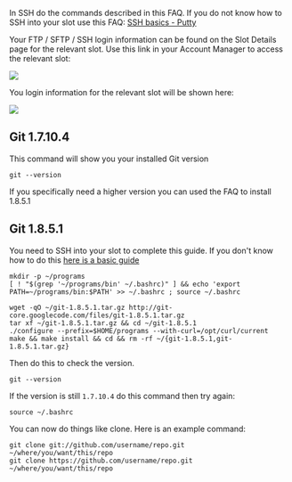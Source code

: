 
In SSH do the commands described in this FAQ. If you do not know how to SSH into your slot use this FAQ: [SSH basics - Putty](https://www.feralhosting.com/faq/view?question=12)

Your FTP / SFTP / SSH login information can be found on the Slot Details page for the relevant slot. Use this link in your Account Manager to access the relevant slot:

![](https://raw.github.com/feralhosting/feralfilehosting/master/Feral%20Wiki/0%20Generic/slot_detail_link.png)

You login information for the relevant slot will be shown here:

![](https://raw.github.com/feralhosting/feralfilehosting/master/Feral%20Wiki/0%20Generic/slot_detail_ssh.png)

Git 1.7.10.4
---

This command will show you your installed Git version

~~~
git --version
~~~

If you specifically need a higher version you can used the FAQ to install 1.8.5.1

Git 1.8.5.1
---

You need to SSH into your slot to complete this guide. If you don't know how to do this [here is a basic guide](https://www.feralhosting.com/faq/view?question=12)

~~~
mkdir -p ~/programs
[ ! "$(grep '~/programs/bin' ~/.bashrc)" ] && echo 'export PATH=~/programs/bin:$PATH' >> ~/.bashrc ; source ~/.bashrc
~~~

~~~
wget -qO ~/git-1.8.5.1.tar.gz http://git-core.googlecode.com/files/git-1.8.5.1.tar.gz
tar xf ~/git-1.8.5.1.tar.gz && cd ~/git-1.8.5.1
./configure --prefix=$HOME/programs --with-curl=/opt/curl/current
make && make install && cd && rm -rf ~/{git-1.8.5.1,git-1.8.5.1.tar.gz}
~~~

Then do this to check the version.

~~~
git --version
~~~

If the version is still `1.7.10.4` do this command then try again:

~~~
source ~/.bashrc
~~~

You can now do things like clone. Here is an example command:

~~~
git clone git://github.com/username/repo.git ~/where/you/want/this/repo
git clone https://github.com/username/repo.git ~/where/you/want/this/repo
~~~



